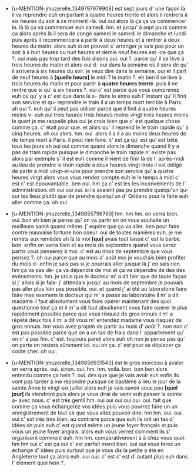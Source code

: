  * [u-MENTION-jmuzerelle_1349797979908]
	est sept jours d' une façon là il va reprendre euh en partant à quatre heures trente et alors il rentrera à six heures du soir à ce moment -là.
	 oui oui alors là ça ça va commencer le.
	 là là ça va commencer euh samedi.
	 hm.
	 et jusqu' à sept jours comme ça alors après là il sera de congé samedi le samedi le dimanche et lundi puis après il recommencera à partir à deux heures et à rentrer à deux heures du matin.
	 alors euh si on pouvait s' arranger je sais pas pour un soir à à huit heures ou huit heures et demie neuf heures est -ce que ça ?.
	 oui mais pas trop tard des fois disons oui.
	 oui ?.
	 parce qu' il se lève à trois heures du matin et alors oui d- oui dans la semaine où il sera de qu' il arrivera à six heures du soir.
	 je veux dire dans la semaine.
	 oui et il part de neuf heures à **[quelle heure]** le midi ? le matin ?.
	 eh ben il se lève à trois heures du matin et pour partir à **quatre heures trente**.
	 puis il ne rentre que si qu' à six heures ?.
	 oui c' est parce que vous comprenez euh ce qu' y a c' est que dans le s- dans le entre euh l' instant qu' il finit son service et qu- reprendre le train il a un temps mort terrible à Paris.
	 ah oui ?.
	 euh qu' il peut pas utiliser parce que il finit à quatre heures moins v- euh oui trois heures trois heures moins vingt trois heures moins le quart je me rappelle plus oui je crois bien que c' est quelque chose comme ça.
	 c' était pour que.
	 et alors qu' il reprend le le train rapide qu' à cinq heures.
	 oh oui alors.
	 hm.
	 oui.
	 alors il a il a au moins deux heures de de temps mort à Paris.
	 il peut rien faire.
	 c' est ça qu' est qu' est bête tous les jours ah oui oui comme quand alors le dimanche quand il y a pas de train rapide puisque le dimanche le train rapide n' existe pas alors par exemple s' il est euh comme il vient de finir là de l' après-midi au lieu de prendre le train rapide à deux heures vingt-trois il est obligé de partir à midi vingt-et-une pour prendre son service qu' à quatre heures vingt alors vous vous rendez compte euh le le temps à midi c' est c' est épouvantable.
	 ben oui.
	 hm ça c' est les les inconvénients de l' administration.
	 oh oui oui oui.
	 si ils avaient pas pu prendre quelqu'un qu- sur les lieux plutôt que de prendre quelqu'un d' Orléans pour le faire euh aller comme ça.
	 oh oui.
	
 * [u-MENTION-jmuzerelle_1349855796760]
	hm.
	 hm hm.
	 on verra bien.
	 oui.
	 bon eh bien je pense qu' on va partir en on vous souhaite un meilleure santé quand même.
	 j' espère que ça va aller.
	 ben pour faire contre mauvaise fortune bon coeur.
	 oui de toutes manières euh.
	 je me remets aux remèdes ah là là moi **[qui]** avais tout laissé c' est la barbe.
	 bon.
	 enfin on verra bien et au mois de septembre quand vous serez partis vous penserez à moi.
	 c' est au mois de septembre que vous pensez ?.
	 oh oui parce que au mois d' août moi je voudrais bien profiter du mois d- enfin je sais pas si je pourrais aller jusque là j' en sais rien.
	 hm ça va pas dé- ça va dépendre de moi et ça va dépendre de des des événements.
	 hm.
	 je crois que le docteur m' a dit hier que de toute façon si j' allais si je fais- j' attendais jusqu' au mois de septembre je pouvais pas aller plus loin pas possible.
	 oui.
	 et quand j' ai été au laboratoire faire faire mes examens le docteur qui m' a passé au laboratoire il m' a dit madame il faut absolument vous faire opérer maintenant des quoi questionné tout ça et il m' a dit faut absolument vous faire opérer le plus rapidement possible parce que vous risquez de gros ennuis il m' a répété deux fois il m' a dit vous m' entendez madame vous risquez de gros ennuis.
	 hm vous avez projeté de partir au mois d' août ?.
	 non non c' est pas possible parce que on a un tas de frais dans l' appartement qu' on n' a pas fini.
	 c' est.
	 toujours pareil alors euh oh non je pense pas qu' on parte on restera sûrement ici.
	 oui oh ça.
	 c' est pour se déplacer ça coûte cher.
	 oh oui.
	
 * [u-MENTION-jmuzerelle_1349856931543]
	est le gros morceau à avaler on verra après.
	 oui.
	 sinon.
	 oui.
	 hm.
	 hm.
	 voilà.
	 bon.
	 bon ben alors entendu comme ça hein ?.
	 oui.
	 dès que que je vais avoir euh enfin ils vont pas tarder à me répondre puisque ce baptême a lieu le jour de la sainte Anne le vingt-six juillet alors euh je vais savoir sous peu **[quel jour]** ils viendront puis alors je vous dirai de venir euh passer la soirée a- avec nous.
	 c' est très gentil hm.
	 oui oui oui oui oui.
	 oui.
	 fait que comme ça vous échangerez vos idées puis vous pourrez faire un un enregistrement de tout ce que vous allez pouvoir dire.
	 hm hm.
	 oui.
	 oui.
	 oui c' est très très bien.
	 au contraire parce que euh ils ont un tas d' idées de puis euh c' est quand même un jeune foyer français et puis vous un jeune foyer anglais.
	 alors euh vous verrez comment ils s' organisent comment euh.
	 hm hm.
	 comparativement à à chez vous quoi.
	 hm hm oui c' est ça oui c' est parfait merci bien.
	 oui oui vous ferez un échange d' idées puis surtout que je vous dis la petite a été en Angleterre tout ça alors euh.
	 oui oui.
	 c' est c' est d' autant plus euh dans l' élément quoi hein ?.
	
